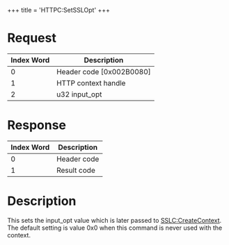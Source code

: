 +++
title = 'HTTPC:SetSSLOpt'
+++

# Request

| Index Word | Description                |
|------------|----------------------------|
| 0          | Header code \[0x002B0080\] |
| 1          | HTTP context handle        |
| 2          | u32 input_opt              |

# Response

| Index Word | Description |
|------------|-------------|
| 0          | Header code |
| 1          | Result code |

# Description

This sets the input_opt value which is later passed to
[SSLC:CreateContext](SSLC:CreateContext "wikilink"). The default setting
is value 0x0 when this command is never used with the context.
